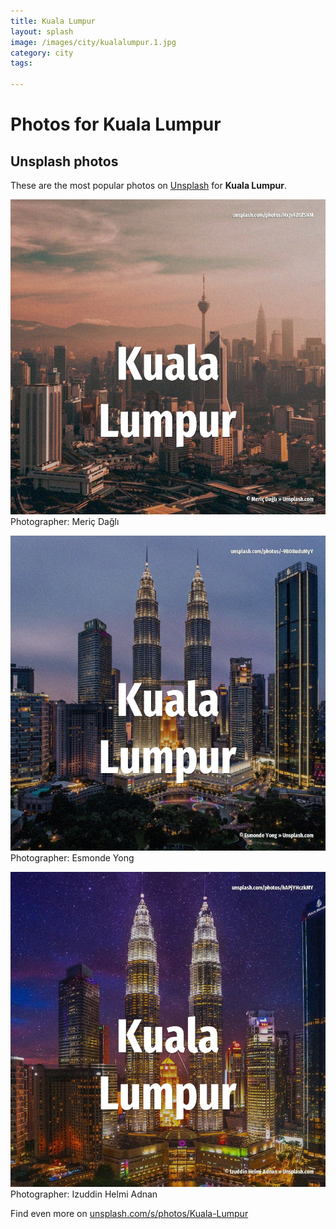 ```yaml
---
title: Kuala Lumpur
layout: splash
image: /images/city/kualalumpur.1.jpg
category: city
tags:

---
```

# Photos for Kuala Lumpur
 
## Unsplash photos
These are the most popular photos on [Unsplash](https://unsplash.com) for **Kuala Lumpur**.
 
![Kuala Lumpur](/images/city/kualalumpur.1.jpg)
Photographer:  Meriç Dağlı
 
![Kuala Lumpur](/images/city/kualalumpur.2.jpg)
Photographer:  Esmonde Yong
 
![Kuala Lumpur](/images/city/kualalumpur.3.jpg)
Photographer:  Izuddin Helmi Adnan
 
Find even more on [unsplash.com/s/photos/Kuala-Lumpur](https://unsplash.com/s/photos/Kuala-Lumpur)
 
